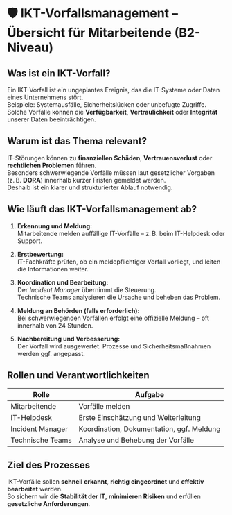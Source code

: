 # 🛡 IKT-Vorfallsmanagement – Übersicht für Mitarbeitende (B2-Niveau)

## Was ist ein IKT-Vorfall?

Ein IKT-Vorfall ist ein ungeplantes Ereignis, das die IT-Systeme oder Daten eines Unternehmens stört.  
Beispiele: Systemausfälle, Sicherheitslücken oder unbefugte Zugriffe.  
Solche Vorfälle können die **Verfügbarkeit**, **Vertraulichkeit** oder **Integrität** unserer Daten beeinträchtigen.

## Warum ist das Thema relevant?

IT-Störungen können zu **finanziellen Schäden**, **Vertrauensverlust** oder **rechtlichen Problemen** führen.  
Besonders schwerwiegende Vorfälle müssen laut gesetzlicher Vorgaben (z. B. **DORA**) innerhalb kurzer Fristen gemeldet werden.  
Deshalb ist ein klarer und strukturierter Ablauf notwendig.

## Wie läuft das IKT-Vorfallsmanagement ab?

1. **Erkennung und Meldung:**  
   Mitarbeitende melden auffällige IT-Vorfälle – z. B. beim IT-Helpdesk oder Support.

2. **Erstbewertung:**  
   IT-Fachkräfte prüfen, ob ein meldepflichtiger Vorfall vorliegt, und leiten die Informationen weiter.

3. **Koordination und Bearbeitung:**  
   Der *Incident Manager* übernimmt die Steuerung.  
   Technische Teams analysieren die Ursache und beheben das Problem.

4. **Meldung an Behörden (falls erforderlich):**  
   Bei schwerwiegenden Vorfällen erfolgt eine offizielle Meldung – oft innerhalb von 24 Stunden.

5. **Nachbereitung und Verbesserung:**  
   Der Vorfall wird ausgewertet. Prozesse und Sicherheitsmaßnahmen werden ggf. angepasst.

## Rollen und Verantwortlichkeiten

| Rolle              | Aufgabe                                               |
|--------------------|--------------------------------------------------------|
| Mitarbeitende       | Vorfälle melden                                       |
| IT-Helpdesk         | Erste Einschätzung und Weiterleitung                  |
| Incident Manager    | Koordination, Dokumentation, ggf. Meldung             |
| Technische Teams    | Analyse und Behebung der Vorfälle                     |

## Ziel des Prozesses

IKT-Vorfälle sollen **schnell erkannt**, **richtig eingeordnet** und **effektiv bearbeitet** werden.  
So sichern wir die **Stabilität der IT**, **minimieren Risiken** und erfüllen **gesetzliche Anforderungen**.
